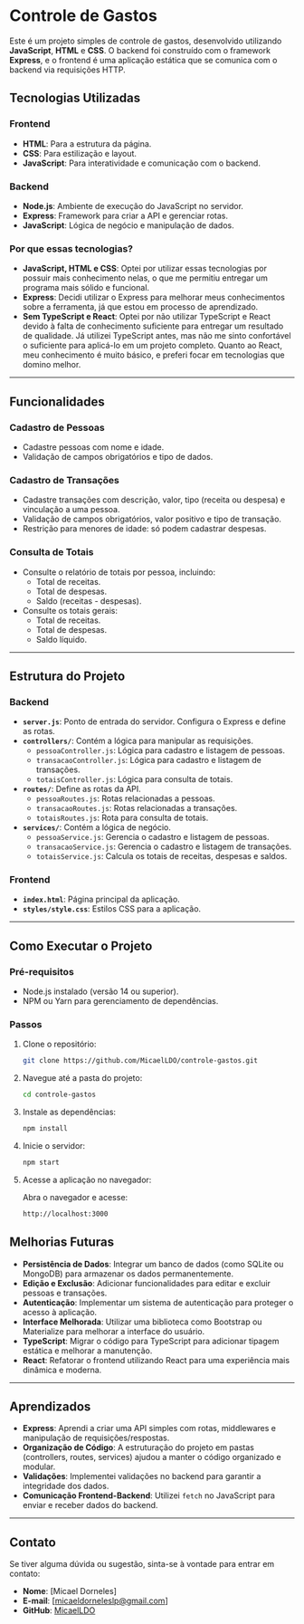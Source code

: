# Controle de Gastos

Este é um projeto simples de controle de gastos, desenvolvido utilizando **JavaScript**, **HTML** e **CSS**. O backend foi construído com o framework **Express**, e o frontend é uma aplicação estática que se comunica com o backend via requisições HTTP.

## Tecnologias Utilizadas

### Frontend

- **HTML**: Para a estrutura da página.
- **CSS**: Para estilização e layout.
- **JavaScript**: Para interatividade e comunicação com o backend.

### Backend

- **Node.js**: Ambiente de execução do JavaScript no servidor.
- **Express**: Framework para criar a API e gerenciar rotas.
- **JavaScript**: Lógica de negócio e manipulação de dados.

### Por que essas tecnologias?

- **JavaScript, HTML e CSS**: Optei por utilizar essas tecnologias por possuir mais conhecimento nelas, o que me permitiu entregar um programa mais sólido e funcional.
- **Express**: Decidi utilizar o Express para melhorar meus conhecimentos sobre a ferramenta, já que estou em processo de aprendizado.
- **Sem TypeScript e React**: Optei por não utilizar TypeScript e React devido à falta de conhecimento suficiente para entregar um resultado de qualidade. Já utilizei TypeScript antes, mas não me sinto confortável o suficiente para aplicá-lo em um projeto completo. Quanto ao React, meu conhecimento é muito básico, e preferi focar em tecnologias que domino melhor.

---

## Funcionalidades

### Cadastro de Pessoas

- Cadastre pessoas com nome e idade.
- Validação de campos obrigatórios e tipo de dados.

### Cadastro de Transações

- Cadastre transações com descrição, valor, tipo (receita ou despesa) e vinculação a uma pessoa.
- Validação de campos obrigatórios, valor positivo e tipo de transação.
- Restrição para menores de idade: só podem cadastrar despesas.

### Consulta de Totais

- Consulte o relatório de totais por pessoa, incluindo:
    - Total de receitas.
    - Total de despesas.
    - Saldo (receitas - despesas).
- Consulte os totais gerais:
    - Total de receitas.
    - Total de despesas.
    - Saldo líquido.

---

## Estrutura do Projeto

### Backend

- **`server.js`**: Ponto de entrada do servidor. Configura o Express e define as rotas.
- **`controllers/`**: Contém a lógica para manipular as requisições.
    - `pessoaController.js`: Lógica para cadastro e listagem de pessoas.
    - `transacaoController.js`: Lógica para cadastro e listagem de transações.
    - `totaisController.js`: Lógica para consulta de totais.
- **`routes/`**: Define as rotas da API.
    - `pessoaRoutes.js`: Rotas relacionadas a pessoas.
    - `transacaoRoutes.js`: Rotas relacionadas a transações.
    - `totaisRoutes.js`: Rota para consulta de totais.
- **`services/`**: Contém a lógica de negócio.
    - `pessoaService.js`: Gerencia o cadastro e listagem de pessoas.
    - `transacaoService.js`: Gerencia o cadastro e listagem de transações.
    - `totaisService.js`: Calcula os totais de receitas, despesas e saldos.

### Frontend

- **`index.html`**: Página principal da aplicação.
- **`styles/style.css`**: Estilos CSS para a aplicação.

---

## Como Executar o Projeto

### Pré-requisitos

- Node.js instalado (versão 14 ou superior).
- NPM ou Yarn para gerenciamento de dependências.

### Passos

1. Clone o repositório:

    ```bash
    git clone https://github.com/MicaelLDO/controle-gastos.git

    ```

2. Navegue até a pasta do projeto:

    ```bash
    cd controle-gastos

    ```

3. Instale as dependências:

    ```bash
    npm install

    ```

4. Inicie o servidor:

    ```bash
    npm start

    ```

5. Acesse a aplicação no navegador:

    Abra o navegador e acesse:

    ```bash
    http://localhost:3000

    ```

## Melhorias Futuras

- **Persistência de Dados**: Integrar um banco de dados (como SQLite ou MongoDB) para armazenar os dados permanentemente.
- **Edição e Exclusão**: Adicionar funcionalidades para editar e excluir pessoas e transações.
- **Autenticação**: Implementar um sistema de autenticação para proteger o acesso à aplicação.
- **Interface Melhorada**: Utilizar uma biblioteca como Bootstrap ou Materialize para melhorar a interface do usuário.
- **TypeScript**: Migrar o código para TypeScript para adicionar tipagem estática e melhorar a manutenção.
- **React**: Refatorar o frontend utilizando React para uma experiência mais dinâmica e moderna.

---

## Aprendizados

- **Express**: Aprendi a criar uma API simples com rotas, middlewares e manipulação de requisições/respostas.
- **Organização de Código**: A estruturação do projeto em pastas (controllers, routes, services) ajudou a manter o código organizado e modular.
- **Validações**: Implementei validações no backend para garantir a integridade dos dados.
- **Comunicação Frontend-Backend**: Utilizei `fetch` no JavaScript para enviar e receber dados do backend.

---

## Contato

Se tiver alguma dúvida ou sugestão, sinta-se à vontade para entrar em contato:

- **Nome**: [Micael Dorneles]
- **E-mail**: [micaeldorneleslp@gmail.com]
- **GitHub**: [MicaelLDO](https://github.com/MicaelLDO)
